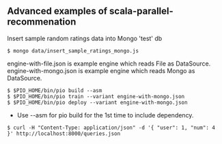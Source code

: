 ## Advanced examples of scala-parallel-recommenation


Insert sample random ratings data into Mongo 'test' db
```
$ mongo data/insert_sample_ratings_mongo.js
```

engine-with-file.json is example engine which reads File as DataSource.
engine-with-mongo.json is example engine which reads Mongo as DataSource.

```
$ $PIO_HOME/bin/pio build --asm
$ $PIO_HOME/bin/pio train --variant engine-with-mongo.json
$ $PIO_HOME/bin/pio deploy --variant engine-with-mongo.json
```
* Use --asm for pio build for the 1st time to include dependency.

```
$ curl -H "Content-Type: application/json" -d '{ "user": 1, "num": 4 }' http://localhost:8000/queries.json
```
